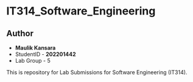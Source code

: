 # IT314_Software_Engineering
## Author
- **Maulik Kansara**
- StudentID - **202201442**
- Lab Group - 5

This is repository for Lab Submissions for Software Engineering (IT314).
